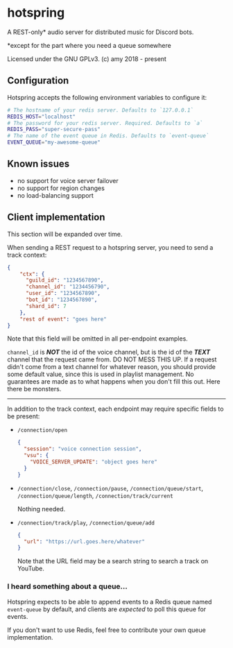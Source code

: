 # hotspring

A REST-only* audio server for distributed music for Discord bots.

*except for the part where you need a queue somewhere

Licensed under the GNU GPLv3. (c) amy 2018 - present

## Configuration

Hotspring accepts the following environment variables to configure it:
```Bash
# The hostname of your redis server. Defaults to `127.0.0.1`
REDIS_HOST="localhost"
# The password for your redis server. Required. Defaults to `a`
REDIS_PASS="super-secure-pass"
# The name of the event queue in Redis. Defaults to `event-queue`
EVENT_QUEUE="my-awesome-queue"
```

## Known issues

 - no support for voice server failover
 - no support for region changes
 - no load-balancing support

## Client implementation

This section will be expanded over time.

When sending a REST request to a hotspring server, you need to send a track context:

```JSON
{
    "ctx": {
      "guild_id": "1234567890",
      "channel_id": "1234456790",
      "user_id": "1234567890",
      "bot_id": "1234567890",
      "shard_id": 7
    },
    "rest of event": "goes here"
}
```
Note that this field will be omitted in all per-endpoint examples.

`channel_id` is ***NOT*** the id of the voice channel, but is the id of the ***TEXT*** channel that the request came from. 
DO NOT MESS THIS UP. If a request didn't come from a text channel for whatever reason, you should provide some default value, 
since this is used in playlist management. No guarantees are made as to what happens when you don't fill this out. 
Here there be monsters. 

---

In addition to the track context, each endpoint may require specific fields to be present:

- `/connection/open`
  ```JSON
  {
    "session": "voice connection session",
    "vsu": {
      "VOICE_SERVER_UPDATE": "object goes here"
    }
  }
  ```

- `/connection/close`, `/connection/pause`, `/connection/queue/start`, `/connection/queue/length`, `/connection/track/current`

  Nothing needed.

- `/connection/track/play`, `/connection/queue/add`
  ```JSON
  {
    "url": "https://url.goes.here/whatever"
  }
  ```
  Note that the URL field may be a search string to search a track on YouTube.

### I heard something about a queue...

Hotspring expects to be able to append events to a Redis queue named `event-queue` by default, and clients are *expected* to
poll this queue for events.

If you don't want to use Redis, feel free to contribute your own queue implementation. 